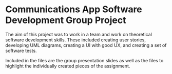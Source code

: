# Communications App Software Development Group Project
The aim of this project was to work in a team and work on theoretical software development skills. These included creating user stories, developing UML diagrams, creating a UI with good UX, and creating a set of software tests.

Included in the files are the group presentation slides as well as the files to highlight the individually created pieces of the assignment.